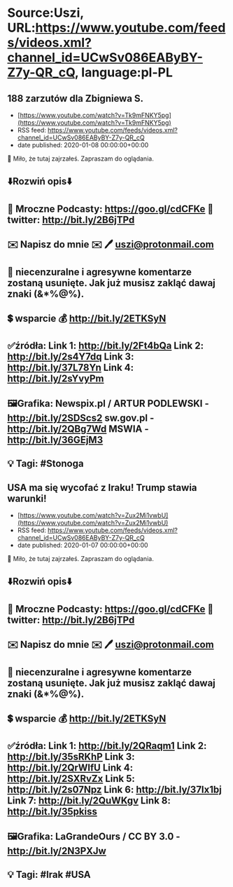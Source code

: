 # Source:Uszi, URL:https://www.youtube.com/feeds/videos.xml?channel_id=UCwSv086EAByBY-Z7y-QR_cQ, language:pl-PL

## 188 zarzutów dla Zbigniewa S.
 - [https://www.youtube.com/watch?v=Tk9mFNKY5pg](https://www.youtube.com/watch?v=Tk9mFNKY5pg)
 - RSS feed: https://www.youtube.com/feeds/videos.xml?channel_id=UCwSv086EAByBY-Z7y-QR_cQ
 - date published: 2020-01-08 00:00:00+00:00

🤪 Miło, że tutaj zajrzałeś.  Zapraszam do oglądania.

⬇️Rozwiń opis⬇️
-------------------------------------------------------------
👀 Mroczne Podcasty: https://goo.gl/cdCFKe
👀 twitter: http://bit.ly/2B6jTPd
-------------------------------------------------------------
✉️ Napisz do mnie ✉️ 
🖊️ uszi@protonmail.com
-------------------------------------------------------------
👺 niecenzuralne i agresywne komentarze zostaną usunięte.  Jak już musisz zakląć dawaj znaki (&*%@%).
-------------------------------------------------------------
💲 wsparcie
💰 http://bit.ly/2ETKSyN
-------------------------------------------------------------
✅źródła:
Link 1:                   http://bit.ly/2Ft4bQa
Link 2:                   http://bit.ly/2s4Y7dq
Link 3:                   http://bit.ly/37L78Yn
Link 4:                   http://bit.ly/2sYvyPm
-------------------------------------------------------------
🖼Grafika: 
Newspix.pl / ARTUR PODLEWSKI - http://bit.ly/2SDScs2
sw.gov.pl - http://bit.ly/2QBg7Wd
MSWIA - http://bit.ly/36GEjM3
-------------------------------------------------------------
💡 Tagi: #Stonoga
-------------------------------------------------------------

## USA ma się wycofać z Iraku! Trump stawia warunki!
 - [https://www.youtube.com/watch?v=Zux2Mi1vwbU](https://www.youtube.com/watch?v=Zux2Mi1vwbU)
 - RSS feed: https://www.youtube.com/feeds/videos.xml?channel_id=UCwSv086EAByBY-Z7y-QR_cQ
 - date published: 2020-01-07 00:00:00+00:00

🤪 Miło, że tutaj zajrzałeś.  Zapraszam do oglądania.

⬇️Rozwiń opis⬇️
-------------------------------------------------------------
👀 Mroczne Podcasty: https://goo.gl/cdCFKe
👀 twitter: http://bit.ly/2B6jTPd
-------------------------------------------------------------
✉️ Napisz do mnie ✉️ 
🖊️ uszi@protonmail.com
-------------------------------------------------------------
👺 niecenzuralne i agresywne komentarze zostaną usunięte.  Jak już musisz zakląć dawaj znaki (&*%@%).
-------------------------------------------------------------
💲 wsparcie
💰 http://bit.ly/2ETKSyN
-------------------------------------------------------------
✅źródła:
Link 1:                   http://bit.ly/2QRaqm1
Link 2:                   http://bit.ly/35sRKhP
Link 3:                   http://bit.ly/2QrWlfU
Link 4:                   http://bit.ly/2SXRvZx
Link 5:                   http://bit.ly/2s07Npz
Link 6:                   http://bit.ly/37Ix1bj
Link 7:                   http://bit.ly/2QuWKgv
Link 8:                   http://bit.ly/35pkiss
-------------------------------------------------------------
🖼Grafika: 
LaGrandeOurs / CC BY 3.0 - http://bit.ly/2N3PXJw
-------------------------------------------------------------
💡 Tagi: #Irak #USA
-------------------------------------------------------------


